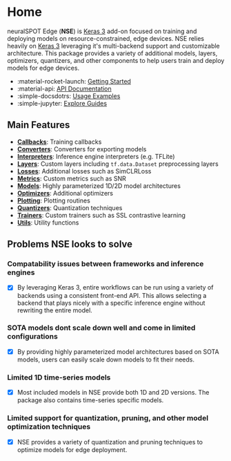 # Home

neuralSPOT Edge (**NSE**) is [Keras 3](https://keras.io) add-on focused on training and deploying models on resource-constrained, edge devices. NSE relies heavily on [Keras 3](https://keras.io) leveraging it's multi-backend support and customizable architecture. This package provides a variety of additional models, layers, optimizers, quantizers, and other components to help users train and deploy models for edge devices.

<div class="grid cards" markdown>

- :material-rocket-launch: [Getting Started](usage/index.md)
- :material-api: [API Documentation](api/neuralspot_edge)
- :simple-docsdotrs: [Usage Examples](examples/index.md)
- :simple-jupyter: [Explore Guides](guides/index.md)

</div>

## Main Features

* [**Callbacks**](api/neuralspot_edge/callbacks): Training callbacks
* [**Converters**](api/neuralspot_edge/converters): Converters for exporting models
* [**Interpreters**](api/neuralspot_edge/interpreters): Inference engine interpreters (e.g. TFLite)
* [**Layers**](api/neuralspot_edge/layers): Custom layers including `tf.data.Dataset` preprocessing layers
* [**Losses**](api/neuralspot_edge/losses): Additional losses such as SimCLRLoss
* [**Metrics**](api/neuralspot_edge/metrics): Custom metrics such as SNR
* [**Models**](api/neuralspot_edge/models): Highly parameterized 1D/2D model architectures
* [**Optimizers**](api/neuralspot_edge/optimizers): Additional optimizers
* [**Plotting**](api/neuralspot_edge/plotting): Plotting routines
* [**Quantizers**](api/neuralspot_edge/quantizers): Quantization techniques
* [**Trainers**](api/neuralspot_edge/trainers): Custom trainers such as SSL contrastive learning
* [**Utils**](api/neuralspot_edge/utils): Utility functions

## Problems **NSE** looks to solve

### Compatability issues between frameworks and inference engines

- [x] By leveraging Keras 3, entire workflows can be run using a variety of backends using a consistent front-end API. This allows selecting a backend that plays nicely with a specific inference engine without rewriting the entire model.

### SOTA models dont scale down well and come in limited configurations

- [x] By providing highly parameterized model architectures based on SOTA models, users can easily scale down models to fit their needs.

### Limited 1D time-series models

- [x] Most included models in NSE provide both 1D and 2D versions. The package also contains time-series specific models.

### Limited support for quantization, pruning, and other model optimization techniques

- [x] NSE provides a variety of quantization and pruning techniques to optimize models for edge deployment.
